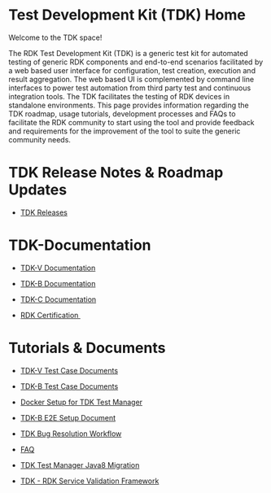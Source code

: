 # Test Development Kit (TDK) Home  

Welcome to the TDK space!

The RDK Test Development Kit (TDK) is a generic test kit for automated
testing of generic RDK components and end-to-end scenarios facilitated
by a web based user interface for configuration, test creation,
execution and result aggregation. The web based UI is complemented by
command line interfaces to power test automation from third party test
and continuous integration tools. The TDK facilitates the testing of RDK
devices in standalone environments. This page provides information
regarding the TDK roadmap, usage tutorials, development processes and
FAQs to facilitate the RDK community to start using the tool and provide
feedback and requirements for the improvement of the tool to suite the
generic community needs.

  
# TDK Release Notes & Roadmap Updates

-   [TDK Releases](https://wiki.rdkcentral.com/display/TDK/TDK+Releases)

  
# TDK-Documentation

-   <a href="https://wiki.rdkcentral.com/display/TDK/TDK-V+Documentation"
    rel="nofollow">TDK-V Documentation</a>

-   <a href="https://wiki.rdkcentral.com/display/TDK/TDK-B+Documentation"
    rel="nofollow">TDK-B Documentation</a>

-   <a href="https://wiki.rdkcentral.com/display/TDK/TDK-C+Documentation"
    rel="nofollow">TDK-C Documentation</a>

-   <a href="https://wiki.rdkcentral.com/display/TDK/RDK+Certification"
    rel="nofollow">RDK Certification </a>

  

# Tutorials & Documents

-   <a
    href="https://wiki.rdkcentral.com/display/TDK/TDK-V+Test+Case+Documents"
    rel="nofollow">TDK-V Test Case Documents</a>

-   <a
    href="https://wiki.rdkcentral.com/display/TDK/TDK-B+Test+Case+Documents"
    rel="nofollow">TDK-B Test Case Documents</a>

-   <a
    href="https://wiki.rdkcentral.com/pages/viewpage.action?spaceKey=TDK&amp;title=Docker+Setup+for+TDK+Test+Manager"
    rel="nofollow">Docker Setup for TDK Test Manager</a>

-   <a
    href="https://wiki.rdkcentral.com/display/TDK/TDK-B+E2E+Setup+Document"
    rel="nofollow">TDK-B E2E Setup Document</a>

-   [TDK Bug Resolution
    Workflow](https://wiki.rdkcentral.com/display/TDK/TDK+Bug+Resolution+Workflow)

-   [FAQ](https://wiki.rdkcentral.com/display/TDK/TDK+Frequently+Asked+Questions)

-   <span class="plugin_pagetree_children_span"><span class="confluence-link"><span style="color: rgb(255,0,0);"><a
    href="https://wiki.rdkcentral.com/display/TDK/TDK+Test+Manager+Java8+Migration"
    rel="nofollow">TDK Test Manager Java8 Migration</a></span></span></span>

-   <span class="plugin_pagetree_children_span"><span class="confluence-link"><span style="color: rgb(255,0,0);"><a
    href="https://wiki.rdkcentral.com/display/TDK/TDK+-+RDK+Service+Validation+Framework"
    rel="nofollow">TDK - RDK Service Validation Framework</a></span></span></span>